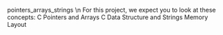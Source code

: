 pointers_arrays_strings \n
For this project, we expect you to look at these concepts:
C Pointers and Arrays
C Data Structure and Strings
Memory Layout
